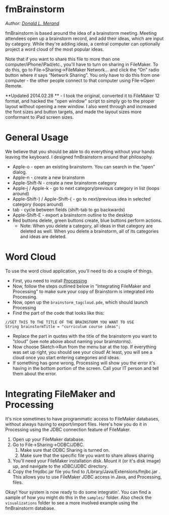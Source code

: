 fmBrainstorm
============

_Author: [Donald L. Merand](http://donaldmerand.com)_

fmBrainstorm is based around the idea of a brainstorm meeting.
Meeting attendees open up a brainstorm record, and add their ideas,
which are input by category. While they're adding ideas, a central
computer can optionally project a word cloud of the most popular ideas.

Note that if you want to share this file to more than one
computer/iPhone/iPad/etc., you'll have to turn on sharing in FileMaker.
To do this, go to File→Sharing→FileMaker Network… and click the “On”
radio button where it says “Network Sharing”. You only have to do this
from one computer - the other people connect to that computer using
File→Open Remote.

**Updated 2014.02.28 ** - I took the original, converted it to FileMaker 12
format, and hacked the "open window" script to simply go to the proper layout
without opening a new window. I also went through and increased the font sizes
and button targets, and made the layout sizes more conformant to iPad screen
sizes. 


General Usage
=============

We believe that you should be able to do everything without your hands leaving the keyboard. I designed fmBrainstorm around that philosophy.

-   Apple-o - open an existing brainstorm. You can search in the “open”
    dialog.
-   Apple-n - create a new brainstorm
-   Apple-Shift-N - create a new brainstorm category
-   Apple-j / Apple-k - go to next category/previous category in list
    (loops around)
-   Apple-Shift-} / Apple-Shift-{ - go to next/previous idea in selected
    category (loops around)
-   tab - cycle between fields (shift-tab to go backwards)
-   Apple-Shift-E - export a brainstorm outline to the desktop
-   Red buttons delete, green buttons create, blue buttons perform
    actions.
    -   Note: When you delete a category, all ideas in that category are
        deleted as well. When you delete a brainstorm, all of its
        categories and ideas are deleted.


Word Cloud
==========

To use the word cloud application, you'll need to do a couple of things.

-   First, you need to install [Processing](http://processing.org)
-   Now, follow the steps outlined below in "Integrating FileMaker and Processing" to make sure your copy of Brainstorm is integrated into Processing.
-   Now, open up the `brainstorm_tagcloud.pde`, which should launch Processing
-   Find the part of the code that looks like this:

```
//SET THIS TO THE TITLE OF THE BRAINSTORM YOU WANT TO USE  
String brainstormTitle = "curriculum course ideas";
```

-   Replace the part in quotes with the title of the brainstorm you want
    to “cloud” (see note above about naming your brainstorms).
-   Now choose Sketch→Run from the menu bar at the top. If everything
    was set up right, you should see your cloud! At least, you will see
    a cloud once you start entering categories and ideas.
-   If something has gone wrong, Processing will show you the error it's
    having in the bottom portion of the screen. Call your IT person and
    tell them about the error.




Integrating FileMaker and Processing
====================================

It's nice sometimes to have programmatic access to FileMaker databases,
without always having to export/import files. Here's how you do it in
Processing using the JDBC connection feature of FileMaker.

1.  Open up your FileMaker database.
2.  Go to File→Sharing→ODBC/JDBC.
    1.  Make sure that ODBC Sharing is turned on.
    2.  Make sure that the specific file you want to share allows
        sharing
3.  You'll need your FileMaker installation disk. Mount it (or it's disk
    image) up, and navigate to the xDBC/JDBC directory.
4.  Copy the fmjdbc.jar file you find to
    /Library/Java/Extensions/fmjbc.jar . This allows you to use
    FileMaker JDBC access in Java, and Processing, files.

Okay! Your system is now ready to do some integratin'. You can find a sample of how you might do this in the `samples/` folder. Also check the `visualizations` folder to see a more involved example using the fmBrainstorm database. 
